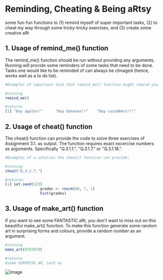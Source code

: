 # Reminding, Cheating & Being aRtsy 
some fun-fun functions to (1) remind myself of super important tasks, (2) to cheat my way through some tricky-tricky exercises, and (3) create some creative aRt 

## 1. Usage of remind_me() function
The remind_me() function should be run without providing any arguments. Running will provide some reminders of some tasks that need to be done. Tasks one would like to be reminded of can always be chnaged (hence, works well as a to do list).

``` r
#Examples of important task that remind_me() function might remind you of:

#running
remind_me()

#returns 
[1] "buy apples!"      "buy bananas!!"    "buy cucumbers!!!"
```

## 2. Usage of cheat() function
The cheat() function can provide the code to solve three exercises of Assignment 3.1. as output. The function requires exact excercise numbers as arguments. Specifically "Q.3.1.1.", "Q.3.1.7." or "Q.3.1.18.". 

``` r
#Examples of a solution the cheat() function can provide:

#running
cheat("Q.3.1.7.")

#returns: 
[1] set.seed(123)
                grades <- rnorm(60, 7, 1) 
                hist(grades)
```

## 3. Usage of make_art() function 
If you want to see some FANTASTIC aRt, you don't want to miss out on this beautiful make_art() function. To make this function generate some random art in surprising forms and colours, provide a random number as an argument. 

``` r
#running 
make_art(8787878)

#returns 
#some SURPRISE AR, such as

```
![image](https://user-images.githubusercontent.com/123645408/215103528-e72aeff8-5bcc-47fe-9378-490aa0d10b3c.png)
